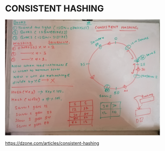 <h1>CONSISTENT HASHING</h1>

![Docker](pictures/CH.JPG)

https://dzone.com/articles/consistent-hashing

